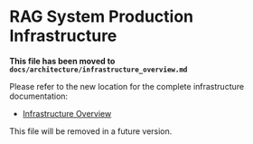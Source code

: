 # RAG System Production Infrastructure

**This file has been moved to `docs/architecture/infrastructure_overview.md`**

Please refer to the new location for the complete infrastructure documentation:
- [Infrastructure Overview](docs/architecture/infrastructure_overview.md)

This file will be removed in a future version.